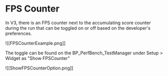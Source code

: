# FPS Counter

In V3, there is an FPS counter next to the accumulating score counter during the run that can be toggled on or off based on the developer's preferences.

![[FPSCounterExample.png]]

The toggle can be found on the BP_PerfBench_TestManager under Setup > Widget as "Show FPSCounter"

![[ShowFPSCounterOption.png]]